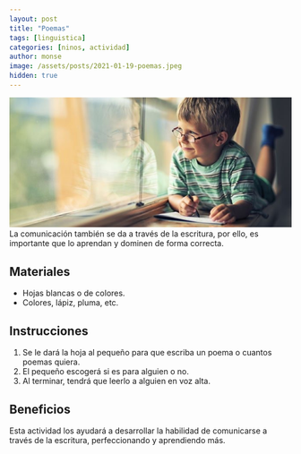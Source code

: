 ```yaml
---
layout: post
title: "Poemas"
tags: [linguistica]
categories: [ninos, actividad]
author: monse
image: /assets/posts/2021-01-19-poemas.jpeg
hidden: true
---
```

![Actividad de poemas](/assets/posts/2021-01-19-poemas.jpeg)<br/> 
La comunicación también se da a través de la escritura, por ello, es importante que lo aprendan y dominen de forma correcta.  
 
## Materiales 
- Hojas blancas o de colores.
- Colores, lápiz, pluma, etc. 

## Instrucciones 
1. Se le dará la hoja al pequeño para que escriba un poema o cuantos poemas quiera.
2. El pequeño escogerá si es para alguien o no. 
3. Al terminar, tendrá que leerlo a alguien en voz alta. 

## Beneficios 
Esta actividad los ayudará a desarrollar la habilidad de comunicarse a través de la escritura, perfeccionando y aprendiendo más. 